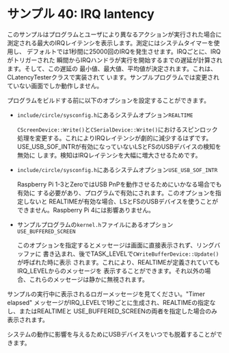 # サンプル 40: IRQ lantency

このサンプルはプログラムとユーザにより異なるアクションが実行された場合に
測定される最大のIRQレイテンシを表示します。測定にはシステムタイマーを使用し、
デフォルトでは1秒間に25000回のIRQを発生させます。IRQごとに、IRQがトリガーされた
瞬間からIRQハンドラが実行を開始するまでの遅延が計算されます。そして、この遅延の
最小値、最大値、平均値が決定されます。これは、CLatencyTesterクラスで実装されて
います。サンプルプログラムでは変更されていない画面でしか動作しません。

プログラムをビルドする前に以下のオプションを設定することができます。


* `include/circle/sysconfig.h`にあるシステムオプション`REALTIME`

  `CScreenDevice::Write()`と`CSerialDevice::Write()`におけるスピンロック
  処理を変更する。これによりIRQレイテンシが劇的に減少するはずです。
  USE_USB_SOF_INTRが有効になっていないLSとFSのUSBデバイスの検知を無効に
  します。検知はIRQレイテンシを大幅に増大させるためです。

* `include/circle/sysconfig.h`にあるシステムオプション`USE_USB_SOF_INTR`

  Raspberry Pi 1-3とZeroではUSB PnPを動作させるためにいかなる場合でも有効に
  する必要があり、プログラムで有効にされます。このオプションを指定しないと
  REALTIMEが有効な場合、LSとFSのUSBデバイスを使うことができません。Raspberry
  Pi 4には影響ありません。

* サンプルプログラムの`kernel.h`ファイルにあるオプション`USE_BUFFERED_SCREEN`

  このオプションを指定するとメッセージは画面に直接表示されず、リングバッファに
  書き込まれ、後でTASK_LEVELで`CWriteBufferDevice::Update()`が呼ばれた時に表示
  されます。これにより、REALTIMEが定義されていてもIRQ_LEVELからのメッセージを
  表示することができます。それ以外の場合、これらのメッセージは静かに無視されます。

サンプルの実行中に表示されるロガーメッセージを見てください。"Timer elapsed"
メッセージがIRQ_LEVELで1秒ごとに生成され、REALTIMEの指定なし、またはREALTIMEと
USE_BUFFERED_SCREENの両者を指定した場合のみ表示されます。

システムの動作に影響を与えるためにUSBデバイスをいつでも脱着することができます。
